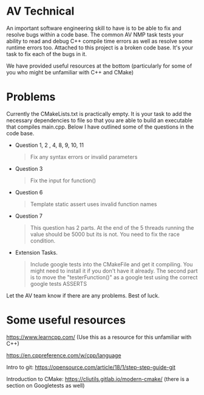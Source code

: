 # AV Technical

An important software engineering skill to have is to be able to fix and resolve bugs within a code base. The common AV NMP task tests your ability to read and debug C++ compile time errors as well as resolve some runtime errors too. Attached to this project is a broken code base. It's your task to fix each of the bugs in it.

We have provided useful resources at the bottom (particularly for some of you who might be unfamiliar with C++ and CMake)

# Problems

Currently the CMakeLists.txt is practically empty. It is your task to add the necessary dependencies to file so that you are able to build an executable that compiles main.cpp. Below I have outlined some of the questions in the code base.

- Question 1, 2 , 4, 8, 9, 10, 11
	> Fix any syntax errors or invalid parameters
- Question 3
	> Fix the input for function()
- Question 6
	>  Template static assert uses invalid function names
- Question 7
	> This question has 2 parts. At the end of the 5 threads running the value should be 5000 but its is not. You need to fix the race condition. 

- Extension Tasks. 
	> Include google tests into the CMakeFile and get it compiling. You might need to install it if you don't have it already.
	> The second part is to move the "testerFunction()" as a google test using the correct google tests ASSERTS

Let the AV team know if there are any problems. Best of luck.

# Some useful resources

https://www.learncpp.com/ (Use this as a resource for this unfamiliar with C++)

https://en.cppreference.com/w/cpp/language

Intro to git: https://opensource.com/article/18/1/step-step-guide-git

Introduction to CMake: https://cliutils.gitlab.io/modern-cmake/ (there is a section on Googletests as well)
